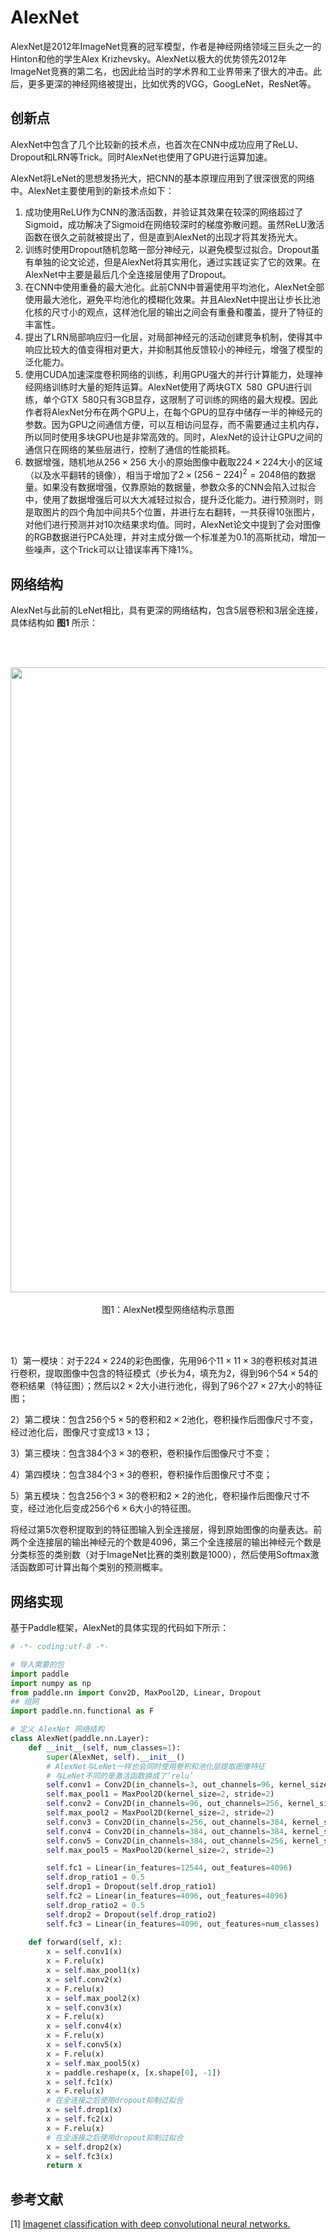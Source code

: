 # AlexNet

AlexNet是2012年ImageNet竞赛的冠军模型，作者是神经网络领域三巨头之一的Hinton和他的学生Alex Krizhevsky。AlexNet以极大的优势领先2012年ImageNet竞赛的第二名，也因此给当时的学术界和工业界带来了很大的冲击。此后，更多更深的神经网络被提出，比如优秀的VGG，GoogLeNet，ResNet等。 

## 创新点

AlexNet中包含了几个比较新的技术点，也首次在CNN中成功应用了ReLU、Dropout和LRN等Trick。同时AlexNet也使用了GPU进行运算加速。

AlexNet将LeNet的思想发扬光大，把CNN的基本原理应用到了很深很宽的网络中。AlexNet主要使用到的新技术点如下：

1. 成功使用ReLU作为CNN的激活函数，并验证其效果在较深的网络超过了Sigmoid，成功解决了Sigmoid在网络较深时的梯度弥散问题。虽然ReLU激活函数在很久之前就被提出了，但是直到AlexNet的出现才将其发扬光大。
2. 训练时使用Dropout随机忽略一部分神经元，以避免模型过拟合。Dropout虽有单独的论文论述，但是AlexNet将其实用化，通过实践证实了它的效果。在AlexNet中主要是最后几个全连接层使用了Dropout。
3. 在CNN中使用重叠的最大池化。此前CNN中普遍使用平均池化，AlexNet全部使用最大池化，避免平均池化的模糊化效果。并且AlexNet中提出让步长比池化核的尺寸小的观点，这样池化层的输出之间会有重叠和覆盖，提升了特征的丰富性。
4. 提出了LRN局部响应归一化层，对局部神经元的活动创建竞争机制，使得其中响应比较大的值变得相对更大，并抑制其他反馈较小的神经元，增强了模型的泛化能力。
5. 使用CUDA加速深度卷积网络的训练，利用GPU强大的并行计算能力，处理神经网络训练时大量的矩阵运算。AlexNet使用了两块GTX 580 GPU进行训练，单个GTX 580只有3GB显存，这限制了可训练的网络的最大规模。因此作者将AlexNet分布在两个GPU上，在每个GPU的显存中储存一半的神经元的参数。因为GPU之间通信方便，可以互相访问显存，而不需要通过主机内存，所以同时使用多块GPU也是非常高效的。同时，AlexNet的设计让GPU之间的通信只在网络的某些层进行，控制了通信的性能损耗。 
6. 数据增强，随机地从$256\times 256$ 大小的原始图像中截取$224\times 224$大小的区域（以及水平翻转的镜像），相当于增加了$2\times (256-224)^2=2048$倍的数据量。如果没有数据增强，仅靠原始的数据量，参数众多的CNN会陷入过拟合中，使用了数据增强后可以大大减轻过拟合，提升泛化能力。进行预测时，则是取图片的四个角加中间共5个位置，并进行左右翻转，一共获得10张图片，对他们进行预测并对10次结果求均值。同时，AlexNet论文中提到了会对图像的RGB数据进行PCA处理，并对主成分做一个标准差为0.1的高斯扰动，增加一些噪声，这个Trick可以让错误率再下降1%。

## 网络结构


AlexNet与此前的LeNet相比，具有更深的网络结构，包含5层卷积和3层全连接，具体结构如 **图1** 所示：

<br></br>

<center><img src="https://raw.githubusercontent.com/lvjian0706/Deep-Learning-Img/master/CNN/Classical_model/AlexNet.png" width = "1000"></center>
<center><br>图1：AlexNet模型网络结构示意图</br></center>

<br></br>

1）第一模块：对于$224\times 224$的彩色图像，先用96个$11\times 11\times 3$的卷积核对其进行卷积，提取图像中包含的特征模式（步长为4，填充为2，得到96个$54\times 54$的卷积结果（特征图）；然后以$2\times 2$大小进行池化，得到了96个$27\times 27$大小的特征图；

2）第二模块：包含256个$5\times 5$的卷积和$2\times 2$池化，卷积操作后图像尺寸不变，经过池化后，图像尺寸变成$13\times 13$；

3）第三模块：包含384个$3\times 3$的卷积，卷积操作后图像尺寸不变；

4）第四模块：包含384个$3\times 3$的卷积，卷积操作后图像尺寸不变；

5）第五模块：包含256个$3\times 3$的卷积和$2\times 2$的池化，卷积操作后图像尺寸不变，经过池化后变成256个$6\times 6$大小的特征图。

将经过第5次卷积提取到的特征图输入到全连接层，得到原始图像的向量表达。前两个全连接层的输出神经元的个数是4096，第三个全连接层的输出神经元个数是分类标签的类别数（对于ImageNet比赛的类别数是1000），然后使用Softmax激活函数即可计算出每个类别的预测概率。

## 网络实现

基于Paddle框架，AlexNet的具体实现的代码如下所示：


```python
# -*- coding:utf-8 -*-

# 导入需要的包
import paddle
import numpy as np
from paddle.nn import Conv2D, MaxPool2D, Linear, Dropout
## 组网
import paddle.nn.functional as F

# 定义 AlexNet 网络结构
class AlexNet(paddle.nn.Layer):
    def __init__(self, num_classes=1):
        super(AlexNet, self).__init__()
        # AlexNet与LeNet一样也会同时使用卷积和池化层提取图像特征
        # 与LeNet不同的是激活函数换成了‘relu’
        self.conv1 = Conv2D(in_channels=3, out_channels=96, kernel_size=11, stride=4, padding=5)
        self.max_pool1 = MaxPool2D(kernel_size=2, stride=2)
        self.conv2 = Conv2D(in_channels=96, out_channels=256, kernel_size=5, stride=1, padding=2)
        self.max_pool2 = MaxPool2D(kernel_size=2, stride=2)
        self.conv3 = Conv2D(in_channels=256, out_channels=384, kernel_size=3, stride=1, padding=1)
        self.conv4 = Conv2D(in_channels=384, out_channels=384, kernel_size=3, stride=1, padding=1)
        self.conv5 = Conv2D(in_channels=384, out_channels=256, kernel_size=3, stride=1, padding=1)
        self.max_pool5 = MaxPool2D(kernel_size=2, stride=2)

        self.fc1 = Linear(in_features=12544, out_features=4096)
        self.drop_ratio1 = 0.5
        self.drop1 = Dropout(self.drop_ratio1)
        self.fc2 = Linear(in_features=4096, out_features=4096)
        self.drop_ratio2 = 0.5
        self.drop2 = Dropout(self.drop_ratio2)
        self.fc3 = Linear(in_features=4096, out_features=num_classes)
    
    def forward(self, x):
        x = self.conv1(x)
        x = F.relu(x)
        x = self.max_pool1(x)
        x = self.conv2(x)
        x = F.relu(x)
        x = self.max_pool2(x)
        x = self.conv3(x)
        x = F.relu(x)
        x = self.conv4(x)
        x = F.relu(x)
        x = self.conv5(x)
        x = F.relu(x)
        x = self.max_pool5(x)
        x = paddle.reshape(x, [x.shape[0], -1])
        x = self.fc1(x)
        x = F.relu(x)
        # 在全连接之后使用dropout抑制过拟合
        x = self.drop1(x)
        x = self.fc2(x)
        x = F.relu(x)
        # 在全连接之后使用dropout抑制过拟合
        x = self.drop2(x)
        x = self.fc3(x)
        return x

```

## 参考文献

[1] [Imagenet classification with deep convolutional neural networks. ](https://www.nvidia.cn/content/tesla/pdf/machine-learning/imagenet-classification-with-deep-convolutional-nn.pdf)

